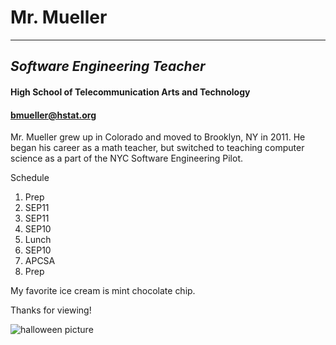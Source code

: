# Mr. Mueller  
---
## _Software Engineering Teacher_
#### **High School of Telecommunication Arts and Technology**  
#### bmueller@hstat.org

Mr. Mueller grew up in Colorado and moved to Brooklyn, NY in 2011.  He began his career as a math teacher, but switched to teaching computer science as a part of the NYC Software Engineering Pilot.

Schedule  
1. Prep  
2. SEP11  
3. SEP11  
4. SEP10
5. Lunch  
6. SEP10  
7. APCSA  
8. Prep 

My favorite ice cream is mint chocolate chip.

Thanks for viewing!

![halloween picture](brian-halloween.jpg)
